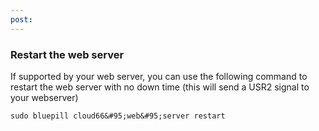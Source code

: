 ```yaml
---
post: 
---
```


### Restart the web server

If supported by your web server, you can use the following command to restart the web server with no down time (this will send a USR2 signal to your webserver)



	sudo bluepill cloud66&#95;web&#95;server restart


